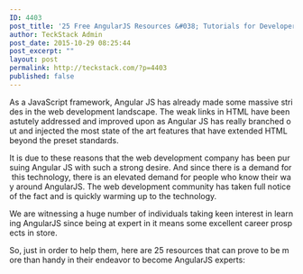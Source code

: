```yaml
---
ID: 4403
post_title: '25 Free AngularJS Resources &#038; Tutorials for Developers'
author: TeckStack Admin
post_date: 2015-10-29 08:25:44
post_excerpt: ""
layout: post
permalink: http://teckstack.com/?p=4403
published: false
---
```

As a JavaScript framework, Angular JS has already made some massive strides in the web development landscape. The weak links in HTML have been astutely addressed and improved upon as Angular JS has really branched out and injected the most state of the art features that have extended HTML beyond the preset standards.

It is due to these reasons that the web development company has been pursuing Angular JS with such a strong desire. And since there is a demand for this technology, there is an elevated demand for people who know their way around AngularJS. The web development community has taken full notice of the fact and is quickly warming up to the technology.

We are witnessing a huge number of individuals taking keen interest in learning AngularJS since being at expert in it means some excellent career prospects in store.

So, just in order to help them, here are 25 resources that can prove to be more than handy in their endeavor to become AngularJS experts:
